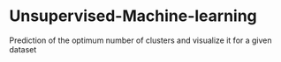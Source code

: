 # Unsupervised-Machine-learning
Prediction of the optimum number of clusters and visualize it for a given dataset
